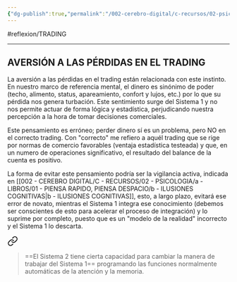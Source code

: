 ```yaml
---
{"dg-publish":true,"permalink":"/002-cerebro-digital/c-recursos/02-psicologia/a-libros/01-piensa-rapido-piensa-despacio/a1b1-aversion-a-las-perdidas-en-el-trading/"}
---
```


#reflexion/TRADING 

---
## AVERSIÓN A LAS PÉRDIDAS EN EL TRADING

La aversión a las pérdidas en el trading están relacionada con este instinto. En nuestro marco de referencia mental, el dinero es sinónimo de poder (techo, alimento, status, apareamiento, confort y lujos, etc.) por lo que su pérdida nos genera turbación. Este sentimiento surge del Sistema 1 y no nos permite actuar de forma lógica y estadística, perjudicando nuestra percepción a la hora de tomar decisiones comerciales.

Este pensamiento es erróneo; perder dinero sí es un problema, pero NO en el correcto trading. Con "correcto" me refiero a aquél trading que se rige por normas de comercio favorables (ventaja estadística testeada) y que, en un numero de operaciones significativo, el resultado del balance de la cuenta es positivo.

La forma de evitar este pensamiento podría ser la vigilancia activa, indicada en [[002 - CEREBRO DIGITAL/C - RECURSOS/02 - PSICOLOGIA/a - LIBROS/01 - PIENSA RAPIDO, PIENSA DESPACIO/b - ILUSIONES COGNITIVAS\|b - ILUSIONES COGNITIVAS]], esto, a largo plazo, evitará ese error de novato, mientras el Sistema 1 integra ese conocimiento (debemos ser conscientes de esto para acelerar el proceso de integración) y lo suprime por completo, puesto que es un "modelo de la realidad"  incorrecto y el Sistema 1 lo descarta.


<div class="transclusion internal-embed is-loaded"><a class="markdown-embed-link" href="/002-cerebro-digital/c-recursos/02-psicologia/a-libros/01-piensa-rapido-piensa-despacio/a2-sistema-2/#2b8863" aria-label="Open link"><svg xmlns="http://www.w3.org/2000/svg" width="24" height="24" viewBox="0 0 24 24" fill="none" stroke="currentColor" stroke-width="2" stroke-linecap="round" stroke-linejoin="round" class="svg-icon lucide-link"><path d="M10 13a5 5 0 0 0 7.54.54l3-3a5 5 0 0 0-7.07-7.07l-1.72 1.71"></path><path d="M14 11a5 5 0 0 0-7.54-.54l-3 3a5 5 0 0 0 7.07 7.07l1.71-1.71"></path></svg></a><div class="markdown-embed">



>==El Sistema 2 tiene cierta capacidad para cambiar la manera de trabajar del Sistema 1== programando las funciones normalmente automáticas de la atención y la memoria.


</div></div>
